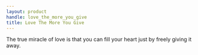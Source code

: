 ```yaml
---
layout: product
handle: love_the_more_you_give
title: Love The More You Give
---
```


The true miracle of love is that you can fill your heart just by freely giving it away.
